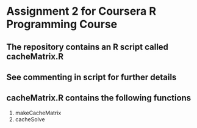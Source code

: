 # Assignment 2 for Coursera R Programming Course
## The repository contains an R script called cacheMatrix.R
## See commenting in script for further details
## cacheMatrix.R contains the following functions
1. makeCacheMatrix
2. cacheSolve
